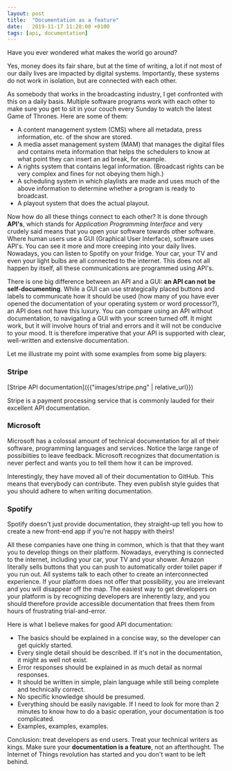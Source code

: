```yaml
---
layout: post
title:  "Documentation as a feature"
date:   2019-11-17 11:28:00 +0100
tags: [api, documentation]
---
```


Have you ever wondered what makes the world go around?

Yes, money does its fair share, but at the time of writing, a lot if not most of our daily lives are impacted by digital systems. Importantly, these systems do not work in isolation, but are connected with each other. 

As somebody that works in the broadcasting industry, I get confronted with this on a daily basis. Multiple software programs work with each other to make sure you get to sit in your couch every Sunday to watch the latest Game of Thrones. Here are some of them:

* A content management system (CMS) where all metadata, press information, etc. of the show are stored.
* A media asset management system (MAM) that manages the digital files and contains meta information that helps the schedulers to know at what point they can insert an ad break, for example.
* A rights system that contains legal information. (Broadcast rights can be very complex and fines for not obeying them high.)
* A scheduling system in which playlists are made and uses much of the above information to determine whether a program is ready to broadcast.
* A playout system that does the actual playout.

Now how do all these things connect to each other? It is done through **API's**, which stands for *Application Programming Interface* and very crudely said means that you open your software towards other software. Where human users use a GUI (Graphical User Interface), software uses API's. You can see it more and more creeping into your daily lives. Nowadays, you can listen to Spotify on your fridge. Your car, your TV and even your light bulbs are all connected to the internet. This does not all happen by itself, all these communications are programmed using API's.

There is one big difference between an API and a GUI: **an API can not be self-documenting**. While a GUI can use strategically placed buttons and labels to communicate how it should be used (how many of you have ever opened the documentation of your operating system or word processor?), an API does not have this luxury. You can compare using an API without documentation, to navigating a GUI with your screen turned off. It might work, but it will involve hours of trial and errors and it will not be conducive to your mood. It is therefore imperative that your API is supported with clear, well-written and extensive documentation.

Let me illustrate my point with some examples from some big players:

### Stripe ###

[Stripe API documentation]({{"images/stripe.png" | relative_url}})

Stripe is a payment processing service that is commonly lauded for their excellent API documentation.

### Microsoft ###

Microsoft has a colossal amount of technical documentation for all of their software, programming languages and services. Notice the large range of possibiities to leave feedback. Microsoft recognizes that documentation is never perfect and wants you to tell them how it can be improved.

Interestingly, they have moved all of their documentation to GitHub. This means that everybody can contribute. They even publish style guides that you should adhere to when writing documentation.

### Spotify ###

Spotify doesn't just provide documentation, they straight-up tell you how to create a new front-end app if you're not happy with theirs!


All these companies have one thing in common, which is that that they want you to develop things on their platform. Nowadays, everything is connected to the internet, including your car, your TV and your shower. Amazon literally sells buttons that you can push to automatically order toilet paper if you run out. All systems talk to each other to create an interconnected experience. If your platform does not offer that possibility, you are irrelevant and you will disappear off the map. The easiest way to get developers on your platform is by recognizing developers are inherently lazy, and you should therefore provide accessible documentation that frees them from hours of frustrating trial-and-error.

Here is what I believe makes for good API documentation:

* The basics should be explained in a concise way, so the developer can get quickly started.
* Every single detail should be described. If it's not in the documentation, it might as well not exist.
* Error responses should be explained in as much detail as normal responses.
* It should be written in simple, plain language while still being complete and technically correct.
* No specific knowledge should be presumed.
* Everything should be easily navigable. If I need to look for more than 2 minutes to know how to do a basic operation, your documentation is too complicated.
* Examples, examples, examples.

Conclusion: treat developers as end users. Treat your technical writers as kings. Make sure your **documentation is a feature**, not an afterthought. The Internet of Things revolution has started and you don't want to be left behind.
